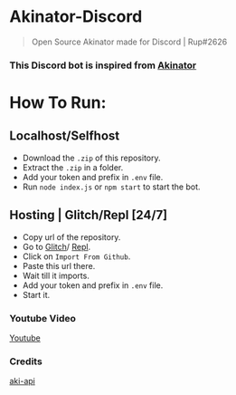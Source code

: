 # Akinator-Discord
> Open Source Akinator made for Discord | Rup#2626

### This Discord bot is inspired from [Akinator](https://en.akinator.com/)

# How To Run:

## Localhost/Selfhost
* Download the `.zip` of this repository.
* Extract the `.zip` in a folder.
* Add your token and prefix in `.env` file.
* Run `node index.js` or `npm start` to start the bot.

## Hosting | Glitch/Repl [24/7]
* Copy url of the repository.
* Go to [Glitch](https://glitch.com/)/ [Repl](https://replit.com/).
* Click on `Import From Github`.
* Paste this url there.
* Wait till it imports.
* Add your token and prefix in `.env` file.
* Start it.

### Youtube Video
[Youtube](https://www.youtube.com/watch?v=0NKZ1Xk_1Jo)


### Credits
[aki-api](https://www.npmjs.com/package/aki-api)
